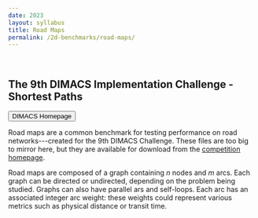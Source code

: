 ```yaml
---
date: 2023
layout: syllabus
title: Road Maps
permalink: /2d-benchmarks/road-maps/
---
```


<br>

## The 9th DIMACS Implementation Challenge - Shortest Paths

<a href='https://www.diag.uniroma1.it/challenge9/'><button class='button syllabus'>DIMACS Homepage</button></a>&nbsp;&nbsp;&nbsp;&nbsp;&nbsp;&nbsp;

Road maps are a common benchmark for testing performance on road networks---created for the 9th DIMACS Challenge. These files are too big to mirror here, but they are available for download from the [competition homepage](https://www.diag.uniroma1.it/challenge9/).

Road maps are composed of a graph containing *n* nodes and *m* arcs. Each graph can be directed or undirected, depending on the problem being studied. Graphs can also have parallel ars and self-loops. Each arc has an associated integer arc weight: these weights could represent various metrics such as physical distance or transit time.

